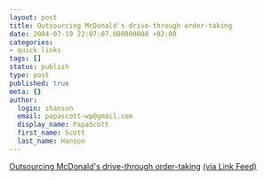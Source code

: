 ```yaml
---
layout: post
title: Outsourcing McDonald's drive-through order-taking
date: 2004-07-19 22:07:07.000000000 +02:00
categories:
- quick links
tags: []
status: publish
type: post
published: true
meta: {}
author:
  login: shanson
  email: papascott-wp@gmail.com
  display_name: PapaScott
  first_name: Scott
  last_name: Hanson
---
```

<p><a href="http://www.nytimes.com/2004/07/18/business/yourmoney/18mac.html?pagewanted=all&position=">Outsourcing McDonald's drive-through order-taking</a> <a href="http://www.smalla.net/linkfeed/2004/07/19/index.shtml#6156">(via Link Feed)</a></p>
